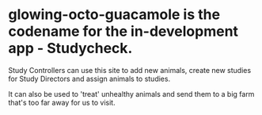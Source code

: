 # glowing-octo-guacamole is the codename for the in-development app - Studycheck.

Study Controllers can use this site to add new animals, create new studies for Study Directors and assign animals to studies.

It can also be used to 'treat' unhealthy animals and send them to a big farm that's too far away for us to visit.
